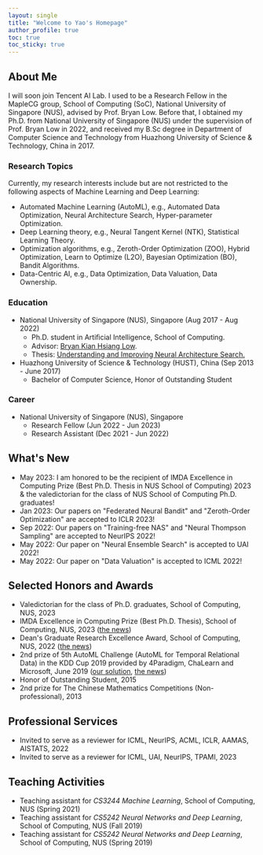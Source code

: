 ```yaml
---
layout: single
title: "Welcome to Yao's Homepage"
author_profile: true
toc: true
toc_sticky: true
---
```


## About Me
I will soon join Tencent AI Lab. I used to be a Research Fellow in the MapleCG group, School of Computing (SoC), National University of Singapore (NUS), advised by Prof. Bryan Low. Before that, I obtained my Ph.D. from National University of Singapore (NUS) under the supervision of Prof. Bryan Low in 2022, and received my B.Sc degree in Department of Computer Science and Technology from Huazhong University of Science & Technology, China in 2017.


### Research Topics
Currently, my research interests include but are not restricted to the following aspects of Machine Learning and Deep Learning:
  - Automated Machine Learning (AutoML), e.g., Automated Data Optimization, Neural Architecture Search, Hyper-parameter Optimization.
  - Deep Learning theory, e.g., Neural Tangent Kernel (NTK), Statistical Learning Theory.
  - Optimization algorithms, e.g., Zeroth-Order Optimization (ZOO), Hybrid Optimization, Learn to Optimize (L2O), Bayesian Optimization (BO), Bandit Algorithms.
  - Data-Centric AI, e.g., Data Optimization, Data Valuation, Data Ownership.

### Education
- National University of Singapore (NUS), Singapore (Aug 2017 - Aug 2022)
    - Ph.D. student in Artiﬁcial Intelligence, School of Computing.
    - Advisor: <a href="https://www.comp.nus.edu.sg/~lowkh/research.html">Bryan Kian Hsiang Low</a>.
    - Thesis: [Understanding and Improving Neural Architecture Search.](https://www.comp.nus.edu.sg/~lowkh/pubs/phd2022s.pdf)
- Huazhong University of Science & Technology (HUST), China (Sep 2013 - June 2017)
    - Bachelor of Computer Science, Honor of Outstanding Student

### Career
- National University of Singapore (NUS), Singapore
    - Research Fellow (Jun 2022 - Jun 2023)
    - Research Assistant (Dec 2021 - Jun 2022)

## What's New
- May 2023: I am honored to be the recipient of IMDA Excellence in Computing Prize (Best Ph.D. Thesis in NUS School of Computing) 2023 & the valedictorian for the class of NUS School of Computing Ph.D. graduates!
- Jan 2023: Our papers on "Federated Neural Bandit" and "Zeroth-Order Optimization" are accepted to ICLR 2023!
- Sep 2022: Our papers on "Training-free NAS" and "Neural Thompson Sampling" are accepted to NeurIPS 2022!
- May 2022: Our paper on "Neural Ensemble Search" is accepted to UAI 2022!
- May 2022: Our paper on "Data Valuation" is accepted to ICML 2022!
<!-- - Jan 2022: Our paper on "Training-free Neural Architecture Search" is accepted to ICLR 2022! -->


## Selected Honors and Awards
- Valedictorian for the class of Ph.D. graduates, School of Computing, NUS, 2023
- IMDA Excellence in Computing Prize (Best Ph.D. Thesis), School of Computing, NUS, 2023 ([the news](https://www.comp.nus.edu.sg/programmes/pg/awards/))
- Dean's Graduate Research Excellence Award, School of Computing, NUS, 2022 ([the news](https://www.comp.nus.edu.sg/programmes/pg/awards/deans/))
- 2nd prize of 5th AutoML Challenge (AutoML for Temporal Relational Data) in the KDD Cup 2019 provided by 4Paradigm, ChaLearn and Microsoft, June 2019 ([our solution](https://github.com/shuyao95/kddcup2019-automl.git), [the news](https://www.4paradigm.com/competition/kddcup2019))
- Honor of Outstanding Student, 2015
- 2nd prize for The Chinese Mathematics Competitions (Non-professional), 2013

## Professional Services
- Invited to serve as a reviewer for ICML, NeurIPS, ACML, ICLR, AAMAS, AISTATS, 2022
- Invited to serve as a reviewer for ICML, UAI, NeurIPS, TPAMI, 2023

## Teaching Activities
- Teaching assistant for *CS3244 Machine Learning*, School of Computing, NUS (Spring 2021)
- Teaching assistant for *CS5242 Neural Networks and Deep Learning*, School of Computing, NUS (Fall 2019)
- Teaching assistant for *CS5242 Neural Networks and Deep Learning*, School of Computing, NUS (Spring 2019)